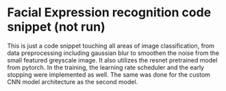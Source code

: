 # Facial Expression recognition code snippet (not run)
This is just a code snippet touching all areas of image classification, from data preprocessing including gaussian blur 
to smoothen the noise from the small featured greyscale image.
It also utilizes the resnet pretrained model from pytorch.
In the training, the learning rate scheduler and the early stopping were implemented as well.
The same was done for the custom CNN model architecture as the second model.

